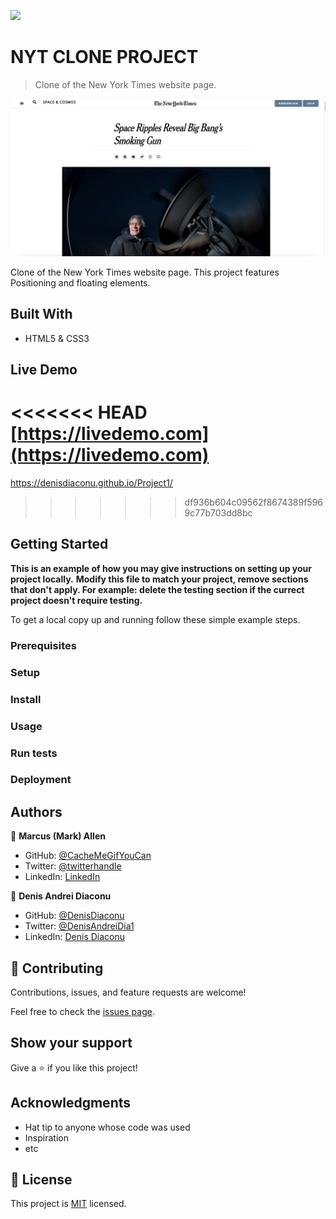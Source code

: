 ![](https://img.shields.io/badge/Microverse-blueviolet)

# NYT CLONE PROJECT

> Clone of the New York Times website page.

![screenshot](./screenshot.png)

Clone of the New York Times website page. This project features Positioning and floating elements.

## Built With

- HTML5 & CSS3


## Live Demo

<<<<<<< HEAD
[https://livedemo.com](https://livedemo.com)
=======
https://denisdiaconu.github.io/Project1/
>>>>>>> df936b604c09562f8674389f5969c77b703dd8bc


## Getting Started

**This is an example of how you may give instructions on setting up your project locally.**
**Modify this file to match your project, remove sections that don't apply. For example: delete the testing section if the currect project doesn't require testing.**


To get a local copy up and running follow these simple example steps.

### Prerequisites


### Setup

### Install

### Usage

### Run tests

### Deployment



## Authors

👤 **Marcus (Mark) Allen**

- GitHub: [@CacheMeGifYouCan](https://github.com/githubhandle)
- Twitter: [@twitterhandle](https://twitter.com/twitterhandle)
- LinkedIn: [LinkedIn](https://linkedin.com/linkedinhandle)

👤 **Denis Andrei Diaconu**

- GitHub: [@DenisDiaconu](https://github.com/denisdiaconu)
- Twitter: [@DenisAndreiDia1](https://twitter.com/DenisAndreiDia1)
- LinkedIn: [Denis Diaconu](https://www.linkedin.com/in/denis-diaconu-1394091b7/)

## 🤝 Contributing

Contributions, issues, and feature requests are welcome!

Feel free to check the [issues page](issues/).

## Show your support

Give a ⭐️ if you like this project!

## Acknowledgments

- Hat tip to anyone whose code was used
- Inspiration
- etc

## 📝 License

This project is [MIT](lic.url) licensed.
